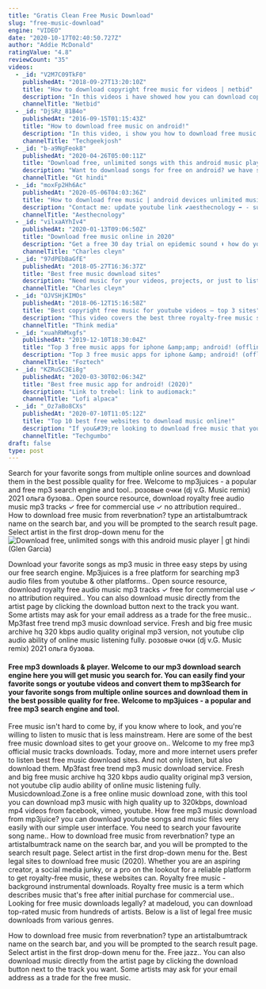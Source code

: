 ```yaml
---
title: "Gratis Clean Free Music Download"
slug: "free-music-download"
engine: "VIDEO"
date: "2020-10-17T02:40:50.727Z"
author: "Addie McDonald"
ratingValue: "4.8"
reviewCount: "35"
videos:
  - _id: "V2M7C09TkF0"
    publishedAt: "2018-09-27T13:20:10Z"
    title: "How to download copyright free music for videos | netbid"
    description: "In this videos i have showed how you can download copyright free music for your youtube videos! youtube audio library:"
    channelTitle: "Netbid"
  - _id: "DjSRz_81B4o"
    publishedAt: "2016-09-15T01:15:43Z"
    title: "How to download free music on android!"
    description: "In this video, i show you how to download free music on android!"
    channelTitle: "Techgeekjosh"
  - _id: "b-a9NgFeok8"
    publishedAt: "2020-04-26T05:00:11Z"
    title: "Download free, unlimited songs with this android music player | gt hindi"
    description: "Want to download songs for free on android? we have spotted the best android music player for you using which you can download and play unlimited songs"
    channelTitle: "Gt hindi"
  - _id: "moxFp2Hh6Ac"
    publishedAt: "2020-05-06T04:03:36Z"
    title: "How to download free music | android devices unlimited music download app"
    description: "Contact me: update youtube link ✔️️aesthecnology ➡️ - subscribe my youtube channel - click"
    channelTitle: "Aesthecnology"
  - _id: "vilxaAYhIv4"
    publishedAt: "2020-01-13T09:06:50Z"
    title: "Download free music online in 2020"
    description: "Get a free 30 day trial on epidemic sound ⬇️ how do you safely and legally download free music online in 2020"
    channelTitle: "Charles cleyn"
  - _id: "97dPEbBaGfE"
    publishedAt: "2018-05-27T16:36:37Z"
    title: "Best free music download sites"
    description: "Need music for your videos, projects, or just to listen to? here is a free 30 day trial on epidemic sound⬇️ hope"
    channelTitle: "Charles cleyn"
  - _id: "OJVSHjKIMOs"
    publishedAt: "2018-06-12T15:16:58Z"
    title: "Best copyright free music for youtube videos — top 3 sites"
    description: "This video covers the best three royalty-free music sites with copyright-free music for youtube videos. **** to watch the free 1-hour online youtube"
    channelTitle: "Think media"
  - _id: "xuahRWMxgfs"
    publishedAt: "2019-12-10T18:30:04Z"
    title: "Top 3 free music apps for iphone &amp;amp; android! (offline music - 2020)"
    description: "Top 3 free music apps for iphone &amp; android! (offline music - 2020) here&#39;s best offline music apps for iphone and android for absolutely free. These music"
    channelTitle: "Foztech"
  - _id: "KZRuSC3Ei8g"
    publishedAt: "2020-03-30T02:06:34Z"
    title: "Best free music app for android! (2020)"
    description: "Link to trebel: link to audiomack:"
    channelTitle: "Lofi alpaca"
  - _id: "_Oz7aBo8CXs"
    publishedAt: "2020-07-10T11:05:12Z"
    title: "Top 10 best free websites to download music online!"
    description: "If you&#39;re looking to download free music that you can listen at any time, even when you&#39;re offline, you have many choices. In this video, i&#39;ll show you 10 of the"
    channelTitle: "Techgumbo"
draft: false
type: post
---
```


Search for your favorite songs from multiple online sources and download them in the best possible quality for free. Welcome to mp3juices - a popular and free mp3 search engine and tool.. розовые очки (dj v.G. Music remix) 2021 ольга бузова.. Open source resource, download royalty free audio music mp3 tracks ✓ free for commercial use ✓ no attribution required.. How to download free music from reverbnation? type an artistalbumtrack name on the search bar, and you will be prompted to the search result page. Select artist in the first drop-down menu for the
![Download free, unlimited songs with this android music player | gt hindi (Glen Garcia)](https://i.ytimg.com/vi/b-a9NgFeok8/hqdefault.jpg "Download free, unlimited songs with this android music player | gt hindi (Daisy Rodriquez)")

Download your favorite songs as mp3 music in three easy steps by using our free search engine. Mp3juices is a free platform for searching mp3 audio files from youtube &amp; other platforms.. Open source resource, download royalty free audio music mp3 tracks ✓ free for commercial use ✓ no attribution required.. You can also download music directly from the artist page by clicking the download button next to the track you want. Some artists may ask for your email address as a trade for the free music.. Mp3fast free trend mp3 music download service. Fresh and big free music archive hq 320 kbps audio quality original mp3 version, not youtube clip audio ability of online music listening fully. розовые очки (dj v.G. Music remix) 2021 ольга бузова.
<!--inArticleAds-->

<!--galleryOne-->

#### Free mp3 downloads & player. Welcome to our mp3 download search engine here you will get music you search for. You can easily find your favorite songs or youtube videos and convert them to mp3Search for your favorite songs from multiple online sources and download them in the best possible quality for free. Welcome to mp3juices - a popular and free mp3 search engine and tool.
<!--inArticleAds-->

<!--galleryTwo-->

Free music isn&#39;t hard to come by, if you know where to look, and you&#39;re willing to listen to music that is less mainstream. Here are some of the best free music download sites to get your groove on.. Welcome to my free mp3 official music tracks downloads. Today, more and more internet users prefer to listen best free music download sites. And not only listen, but also download them. Mp3fast free trend mp3 music download service. Fresh and big free music archive hq 320 kbps audio quality original mp3 version, not youtube clip audio ability of online music listening fully. Musicdownload.Zone is a free online music download zone, with this tool you can download mp3 music with high quality up to 320kbps, download mp4 videos from facebook, vimeo, youtube. How free mp3 music download from mp3juice? you can download youtube songs and music files very easily with our simple user interface. You need to search your favourite song name.. How to download free music from reverbnation? type an artistalbumtrack name on the search bar, and you will be prompted to the search result page. Select artist in the first drop-down menu for the. Best legal sites to download free music (2020). Whether you are an aspiring creator, a social media junky, or a pro on the lookout for a reliable platform to get royalty-free music, these websites can. Royalty free music - background instrumental downloads. Royalty free music is a term which describes music that&#39;s free after initial purchase for commercial use.. Looking for free music downloads legally? at madeloud, you can download top-rated music from hundreds of artists. Below is a list of legal free music downloads from various genres.
<!--galleryThree-->

How to download free music from reverbnation? type an artistalbumtrack name on the search bar, and you will be prompted to the search result page. Select artist in the first drop-down menu for the. Free jazz.. You can also download music directly from the artist page by clicking the download button next to the track you want. Some artists may ask for your email address as a trade for the free music.